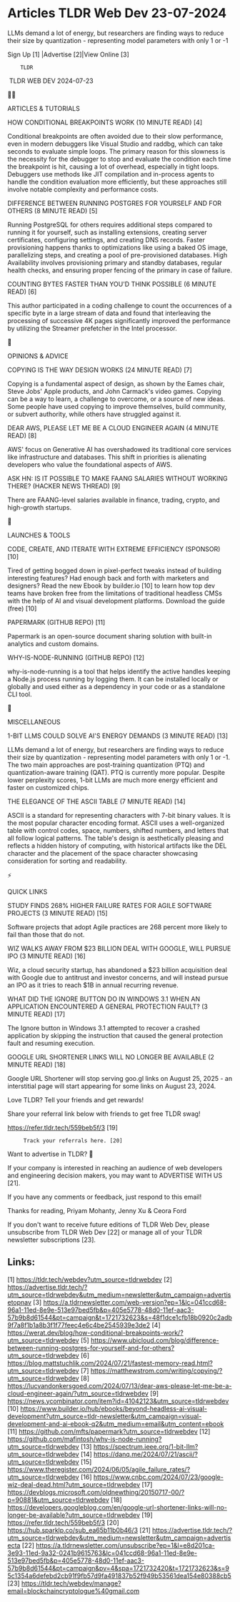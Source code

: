 # Articles TLDR Web Dev 23-07-2024

LLMs demand a lot of energy, but researchers are finding ways to
reduce their size by quantization - representing model parameters with
only 1 or -1  

 Sign Up [1] |Advertise [2]|View Online [3] 

		TLDR 

 TLDR WEB DEV 2024-07-23

🧑‍💻 

ARTICLES & TUTORIALS

 HOW CONDITIONAL BREAKPOINTS WORK (10 MINUTE READ) [4] 

 Conditional breakpoints are often avoided due to their slow
performance, even in modern debuggers like Visual Studio and raddbg,
which can take seconds to evaluate simple loops. The primary reason
for this slowness is the necessity for the debugger to stop and
evaluate the condition each time the breakpoint is hit, causing a lot
of overhead, especially in tight loops. Debuggers use methods like JIT
compilation and in-process agents to handle the condition evaluation
more efficiently, but these approaches still involve notable
complexity and performance costs. 

 DIFFERENCE BETWEEN RUNNING POSTGRES FOR YOURSELF AND FOR OTHERS (8
MINUTE READ) [5] 

 Running PostgreSQL for others requires additional steps compared to
running it for yourself, such as installing extensions, creating
server certificates, configuring settings, and creating DNS records.
Faster provisioning happens thanks to optimizations like using a baked
OS image, parallelizing steps, and creating a pool of pre-provisioned
databases. High Availability involves provisioning primary and standby
databases, regular health checks, and ensuring proper fencing of the
primary in case of failure. 

 COUNTING BYTES FASTER THAN YOU'D THINK POSSIBLE (6 MINUTE READ) [6] 

 This author participated in a coding challenge to count the
occurrences of a specific byte in a large stream of data and found
that interleaving the processing of successive 4K pages significantly
improved the performance by utilizing the Streamer prefetcher in the
Intel processor. 

🧠 

OPINIONS & ADVICE

 COPYING IS THE WAY DESIGN WORKS (24 MINUTE READ) [7] 

 Copying is a fundamental aspect of design, as shown by the Eames
chair, Steve Jobs' Apple products, and John Carmack's video games.
Copying can be a way to learn, a challenge to overcome, or a source of
new ideas. Some people have used copying to improve themselves, build
community, or subvert authority, while others have struggled against
it. 

 DEAR AWS, PLEASE LET ME BE A CLOUD ENGINEER AGAIN (4 MINUTE READ) [8]


 AWS' focus on Generative AI has overshadowed its traditional core
services like infrastructure and databases. This shift in priorities
is alienating developers who value the foundational aspects of AWS. 

 ASK HN: IS IT POSSIBLE TO MAKE FAANG SALARIES WITHOUT WORKING THERE?
(HACKER NEWS THREAD) [9] 

 There are FAANG-level salaries available in finance, trading, crypto,
and high-growth startups. 

🚀 

LAUNCHES & TOOLS

 CODE, CREATE, AND ITERATE WITH EXTREME EFFICIENCY (SPONSOR) [10] 

 Tired of getting bogged down in pixel-perfect tweaks instead of
building interesting features? Had enough back and forth with
marketers and designers? Read the new Ebook by builder.io [10] to
learn how top dev teams have broken free from the limitations of
traditional headless CMSs with the help of AI and visual development
platforms. Download the guide (free) [10] 

 PAPERMARK (GITHUB REPO) [11] 

 Papermark is an open-source document sharing solution with built-in
analytics and custom domains. 

 WHY-IS-NODE-RUNNING (GITHUB REPO) [12] 

 why-is-node-running is a tool that helps identify the active handles
keeping a Node.js process running by logging them. It can be installed
locally or globally and used either as a dependency in your code or as
a standalone CLI tool. 

🎁 

MISCELLANEOUS

 1-BIT LLMS COULD SOLVE AI'S ENERGY DEMANDS (3 MINUTE READ) [13] 

 LLMs demand a lot of energy, but researchers are finding ways to
reduce their size by quantization - representing model parameters with
only 1 or -1. The two main approaches are post-training quantization
(PTQ) and quantization-aware training (QAT). PTQ is currently more
popular. Despite lower perplexity scores, 1-bit LLMs are much more
energy efficient and faster on customized chips. 

 THE ELEGANCE OF THE ASCII TABLE (7 MINUTE READ) [14] 

 ASCII is a standard for representing characters with 7-bit binary
values. It is the most popular character encoding format. ASCII uses a
well-organized table with control codes, space, numbers, shifted
numbers, and letters that all follow logical patterns. The table's
design is aesthetically pleasing and reflects a hidden history of
computing, with historical artifacts like the DEL character and the
placement of the space character showcasing consideration for sorting
and readability. 

⚡ 

QUICK LINKS

 STUDY FINDS 268% HIGHER FAILURE RATES FOR AGILE SOFTWARE PROJECTS (3
MINUTE READ) [15] 

 Software projects that adopt Agile practices are 268 percent more
likely to fail than those that do not. 

 WIZ WALKS AWAY FROM $23 BILLION DEAL WITH GOOGLE, WILL PURSUE IPO (3
MINUTE READ) [16] 

 Wiz, a cloud security startup, has abandoned a $23 billion
acquisition deal with Google due to antitrust and investor concerns,
and will instead pursue an IPO as it tries to reach $1B in annual
recurring revenue. 

 WHAT DID THE IGNORE BUTTON DO IN WINDOWS 3.1 WHEN AN APPLICATION
ENCOUNTERED A GENERAL PROTECTION FAULT? (3 MINUTE READ) [17] 

 The Ignore button in Windows 3.1 attempted to recover a crashed
application by skipping the instruction that caused the general
protection fault and resuming execution. 

 GOOGLE URL SHORTENER LINKS WILL NO LONGER BE AVAILABLE (2 MINUTE
READ) [18] 

 Google URL Shortener will stop serving goo.gl links on August 25,
2025 - an interstitial page will start appearing for some links on
August 23, 2024. 

Love TLDR? Tell your friends and get rewards!

 Share your referral link below with friends to get free TLDR swag! 

 https://refer.tldr.tech/559beb5f/3 [19] 

		 Track your referrals here. [20] 

Want to advertise in TLDR? 📰

 If your company is interested in reaching an audience of web
developers and engineering decision makers, you may want to ADVERTISE
WITH US [21]. 

 If you have any comments or feedback, just respond to this email! 

Thanks for reading, 
Priyam Mohanty, Jenny Xu & Ceora Ford 

If you don't want to receive future editions of TLDR Web Dev, please
unsubscribe from TLDR Web Dev [22] or manage all of your TLDR
newsletter subscriptions [23]. 

 

Links:
------
[1] https://tldr.tech/webdev?utm_source=tldrwebdev
[2] https://advertise.tldr.tech/?utm_source=tldrwebdev&utm_medium=newsletter&utm_campaign=advertisetopnav
[3] https://a.tldrnewsletter.com/web-version?ep=1&lc=041ccd68-96a1-11ed-8e9e-513e97bed5fb&p=405e5778-48d0-11ef-aac3-57b9b8d61544&pt=campaign&t=1721732623&s=48f1dce1cfb18b0920c2adb9f7a8f1b1a8b3f1f77feec4e6c4be2545939e3de2
[4] https://werat.dev/blog/how-conditional-breakpoints-work/?utm_source=tldrwebdev
[5] https://www.ubicloud.com/blog/difference-between-running-postgres-for-yourself-and-for-others?utm_source=tldrwebdev
[6] https://blog.mattstuchlik.com/2024/07/21/fastest-memory-read.html?utm_source=tldrwebdev
[7] https://matthewstrom.com/writing/copying/?utm_source=tldrwebdev
[8] https://lucvandonkersgoed.com/2024/07/13/dear-aws-please-let-me-be-a-cloud-engineer-again/?utm_source=tldrwebdev
[9] https://news.ycombinator.com/item?id=41042123&utm_source=tldrwebdev
[10] https://www.builder.io/hub/ebooks/beyond-headless-ai-visual-development?utm_source=tldr-newsletter&utm_campaign=visual-development-and-ai-ebook-q2&utm_medium=email&utm_content=ebook
[11] https://github.com/mfts/papermark?utm_source=tldrwebdev
[12] https://github.com/mafintosh/why-is-node-running?utm_source=tldrwebdev
[13] https://spectrum.ieee.org/1-bit-llm?utm_source=tldrwebdev
[14] https://danq.me/2024/07/21/ascii/?utm_source=tldrwebdev
[15] https://www.theregister.com/2024/06/05/agile_failure_rates/?utm_source=tldrwebdev
[16] https://www.cnbc.com/2024/07/23/google-wiz-deal-dead.html?utm_source=tldrwebdev
[17] https://devblogs.microsoft.com/oldnewthing/20150717-00/?p=90881&utm_source=tldrwebdev
[18] https://developers.googleblog.com/en/google-url-shortener-links-will-no-longer-be-available?utm_source=tldrwebdev
[19] https://refer.tldr.tech/559beb5f/3
[20] https://hub.sparklp.co/sub_ea65b11b0b46/3
[21] https://advertise.tldr.tech/?utm_source=tldrwebdev&utm_medium=newsletter&utm_campaign=advertisecta
[22] https://a.tldrnewsletter.com/unsubscribe?ep=1&l=e8d201ca-3e93-11ed-9a32-0241b9615763&lc=041ccd68-96a1-11ed-8e9e-513e97bed5fb&p=405e5778-48d0-11ef-aac3-57b9b8d61544&pt=campaign&pv=4&spa=1721732420&t=1721732623&s=95c1354a6defebd2cb91f9fb57d9fa491837b52f949b53561dea154e80388cb5
[23] https://tldr.tech/webdev/manage?email=blockchaincryptologue%40gmail.com